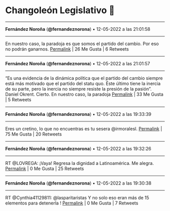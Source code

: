 # Changoleón Legislativo 🙈
*****
**Fernández Noroña** (**@fernandeznorona**) • 12-05-2022 a las 21:01:58
*****
En nuestro caso, la paradoja es que somos el partido del cambio. Por eso no podrán ganarnos.
[Permalink](https://twitter.com/fernandeznorona/status/1524978232659161088) | 26 Me Gusta | 6 Retweets
*****
**Fernández Noroña** (**@fernandeznorona**) • 12-05-2022 a las 21:01:57
*****
“Es una evidencia de la dinámica política que el partido del cambio siempre está más motivado que el partido del statu quo. Éste último tiene la inercia de su parte, pero la inercia no siempre resiste la presión de la pasión”.  Daniel Okrent. Cierto. En nuestro caso, la paradoja
[Permalink](https://twitter.com/fernandeznorona/status/1524978230016544769) | 33 Me Gusta | 5 Retweets
*****
**Fernández Noroña** (**@fernandeznorona**) • 12-05-2022 a las 19:33:39
*****
Eres un cretino, lo que no encuentras es tu sesera @irmoralesl.
[Permalink](https://twitter.com/fernandeznorona/status/1524956009315319815) | 75 Me Gusta | 20 Retweets
*****
**Fernández Noroña** (**@fernandeznorona**) • 12-05-2022 a las 19:32:26
*****
RT @LOVREGA: ¡Vaya! Regresa la dignidad a Latinoamérica. Me alegra.
[Permalink](https://twitter.com/fernandeznorona/status/1524955704083234827) | 0 Me Gusta | 25 Retweets
*****
**Fernández Noroña** (**@fernandeznorona**) • 12-05-2022 a las 19:30:38
*****
RT @Cynthia41129811: @lasparitaristas Y no solo eso eran más de 15 elementos para detenerla !
[Permalink](https://twitter.com/fernandeznorona/status/1524955250767052808) | 0 Me Gusta | 7 Retweets